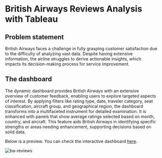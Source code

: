 # British Airways Reviews Analysis with Tableau

## Problem statement
British Airways faces a challenge in fully grasping customer satisfaction due to the difficulty of analyzing vast data. Despite having extensive information, the airline struggles to derive actionable insights, which impacts its decision-making process for service improvement.

## The dashboard
The dynamic dashboard provides British Airways with an extensive overview of customer feedback, enabling users to explore targeted aspects of interest. By applying filters like rating type, date, traveler category, seat classification, aircraft group, and geographical region, the dashboard transforms into a multifaceted instrument for detailed examination. It is enhanced with panels that show average ratings selected based on month, country, and aircraft. This feature aids British Airways in identifying specific strengths or areas needing enhancement, supporting decisions based on solid data.

Below is a preview. You can check the interactive dashboard [here](https://public.tableau.com/app/profile/bogdan.miu/viz/BAReviews_17091974911630/Dashboard1).

![ba-reviews](https://github.com/miubogdan/ba-reviews/assets/157904787/a90eb1f7-d8b2-4f4b-be37-084b51fcbf5f)

